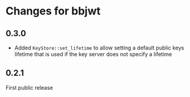 # Changes for bbjwt

## 0.3.0

* Added `KeyStore::set_lifetime` to allow setting a default public keys lifetime that is used if the key server does not specify a lifetime

## 0.2.1

First public release
